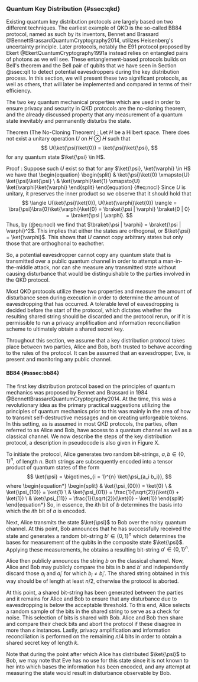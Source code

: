 ### Quantum Key Distribution {#ssec:qkd}

Existing quantum key distribution protocols are largely based on two different
techniques. The earliest example of QKD is the so-called BB84 protocol, named
as such by its inventors, Bennet and Brassard
@BennettBrassardQuantumCryptography2014, utilizes Heisenberg's uncertainty
principle. Later protocols, notably the E91 protocol proposed by Ekert
@EkertQuantumCryptography1991a instead relies on entangled pairs of photons as
we will see. These entanglement-based protocols builds on Bell's theorem and
the Bell pair of qubits that we have seen in Section @ssec:qit to detect
potential eavesdroppers during the key distribution process. In this section,
we will present these two significant protocols, as well as others, that will
later be implemented and compared in terms of their efficiency.

The two key quantum mechanical properties which are used in order to ensure
privacy and security in QKD protocols are the no-cloning theorem, and the
already discussed property that any measurement of a quantum state inevitably
and permanently disturbs the state. 

Theorem (The No-Cloning Theorem)
:   Let $H$ be a Hilbert space. There does not exist a unitary operation $U$ 
    on $H \otimes H$ such that 
    $$
    U(\ket{\psi}\ket{0}) = \ket{\psi}\ket{\psi},
    $$ 
    for any quantum state $\ket{\psi} \in H$.

Proof
:   Suppose such $U$ exist so that for any $\ket{\psi}, \ket{\varphi} \in H$ 
    we have that
    \begin{equation}
        \begin{split}
            & \ket{\psi}\ket{0} \xmapsto{U} \ket{\psi}\ket{\psi} \\
            & \ket{\varphi}\ket{1} \xmapsto{U} \ket{\varphi}\ket{\varphi}
        \end{split}
    \end{equation} {#eq:nocl}
    Since $U$ is unitary, it preserves the inner product so we observe that it
    should hold that 
    $$
    \langle U(\ket{\psi}\ket{0}), U(\ket{\varphi}\ket{0}) \rangle
    = \bra{\psi}\bra{0}\ket{\varphi}\ket{0}
    = \braket{\psi | \varphi} \braket{0 | 0}
    = \braket{\psi | \varphi}.
    $$ 
    Thus, by (@eq:nocl) we find that $\braket{\psi | \varphi} = \braket{\psi |
    \varphi}^2$. This implies that either the states are orthogonal, or
    $\ket{\psi} = \ket{\varphi}$. This shows that $U$ cannot copy arbitrary
    states but only those that are orthoghonal to eachother.

So, a potential eavesdropper cannot copy any quantum state that is transmitted
over a public quantum channel in order to attempt a man-in-the-middle attack, nor
can she measure any transmitted state without causing disturbance that would be 
distinguishable to the parties involved in the QKD protocol.

Most QKD protocols utilize these two properties and measure the amount of
disturbance seen during execution in order to determine the amount of
eavesdropping that has occurred. A tolerable level of eavesdropping is decided
before the start of the protocol, which dictates whether the resulting shared
string should be discarded and the protocol rerun, or if it is permissible to
run a privacy amplification and information reconciliation scheme to ultimately
obtain a shared secret key.

Throughout this section, we assume that a key distribution protocol takes place
between two parties, Alice and Bob, both trusted to behave according to the
rules of the protocol. It can be assumed that an eavesdropper, Eve, is present
and monitoring any public channel.

#### BB84 {#sssec:bb84}

The first key distribution protocol based on the principles of quantum
mechanics was proposed by Bennet and Brassard in 1984
@BennettBrassardQuantumCryptography2014. At the time, this was a revolutionary
idea as the primary practical suggestions utilizing the principles of quantum
mechanics prior to this was mainly in the area of how to transmit
self-destructive messages and on creating unforgeable tokens. In this setting,
as is assumed in most QKD protocols, the parties, often referred to as Alice
and Bob, have access to a quantum channel as well as a classical channel. We
now describe the steps of the key distribution protocol, a description in
pseudocode is also given in Figure X. 

To initiate the protocol, Alice generates two random bit-strings, $a, b \in
\{0, 1\}^{n}$, of length $n$. Both strings are subsequently encoded into a
tensor product of quantum states of the form
$$
\ket{\psi} = \bigotimes_{i = 1}^{n} \ket{\psi_{a_i b_i}},
$$ 
where
\begin{equation*}
    \begin{split}
        & \ket{\psi_{00}} = \ket{0} \\
        & \ket{\psi_{10}} = \ket{1} \\
        & \ket{\psi_{01}} = \frac{1}{\sqrt{2}}(\ket{0} + \ket{1}) \\
        & \ket{\psi_{11}} = \frac{1}{\sqrt{2}}(\ket{0} - \ket{1})
    \end{split}
\end{equation*}
So, in essence, the $i$th bit of $b$ determines the basis into which the
$i$th bit of $a$ is encoded.

Next, Alice transmits the state $\ket{\psi}$ to Bob over the noisy quantum
channel. At this point, Bob announces that he has successfully received the
state and generates a random bit-string $b' \in \{0, 1\}^n$ which determines
the bases for measurement of the qubits in the composite state $\ket{\psi}$.
Applying these measurements, he obtains a resulting bit-string $a' \in \{0,
1\}^n$. 

Alice then publicly announces the string $b$ on the classical channel. Now,
Alice and Bob may publicly compare the bits in $b$ and $b'$ and independently
discard those $a_i$ and $a_i'$ for which $b_i \neq b_i'$. The shared string
obtained in this way should be of length at least $n / 2$, otherwise the
protocol is aborted.

At this point, a shared bit-string has been generated between the parties and
it remains for Alice and Bob to ensure that any disturbance due to
eavesdropping is below the acceptable threshold. To this end, Alice selects
a random sample of the bits in the shared string to serve as a check for noise.
This selection of bits is shared with Bob. Alice and Bob then share and compare
their check bits and abort the protocol if these disagree in more than
$\varepsilon$ instances. Lastly, privacy amplification and information reconciliation
is performed on the remaining $n / 4$ bits in order to obtain a shared secret
key of length $k$.

Note that during the point after which Alice has distributed $\ket{\psi}$ to
Bob, we may note that Eve has no use for this state since it is not known to
her into which bases the information has been encoded, and any attempt at
measuring the state would result in disturbance observable by Bob.

